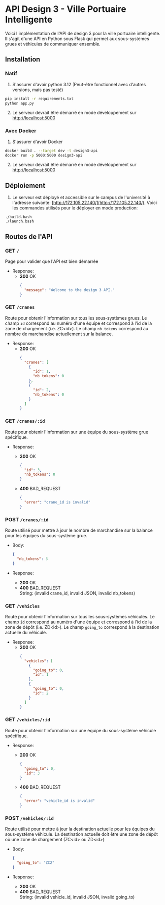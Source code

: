 # API Design 3 - Ville Portuaire Intelligente 

Voici l'implémentation de l'API de design 3 pour la ville portuaire intelligente. Il s'agit d'une API en Python sous Flask qui permet aux sous-systèmes grues et véhicules de communiquer ensemble.

## Installation

### Natif

1. S'assurer d'avoir python 3.12 (Peut-être fonctionnel avec d'autres versions, mais pas testé)
```sh
pip install -r requirements.txt
python app.py
```
2. Le serveur devrait être démarré en mode développement sur [http://localhost:5000](http://localhost:5000)

### Avec Docker

1. S'assurer d'avoir Docker 
```sh
docker build . --target dev -t design3-api
docker run -p 5000:5000 design3-api
```
2. Le serveur devrait être démarré en mode développement sur [http://localhost:5000](http://localhost:5000)

## Déploiement

1. Le serveur est déployé et accessible sur le campus de l'université à l'adresse suivante: [http://172.105.22.140/](http://172.105.22.140/). Voici les commandes utilisés pour le déployer en mode production:
```
./build.bash
./launch.bash
```

## Routes de l'API

### GET `/`

Page pour valider que l'API est bien démarrée
- Response:
  - **200** OK
    ```json
    {
      "message": "Welcome to the design 3 API."
    }
    ```

### GET `/cranes`

Route pour obtenir l'information sur tous les sous-systèmes grues. Le champ `id` correspond au numéro d'une équipe et correspond à l'id de la zone de chargement (i.e. ZC\<id\>). Le champ `nb_tokens` correspond au nombre de marchandise actuellement sur la balance.

- Response:
  - **200** OK
    ```json
    {
      "cranes": [
        {
          "id": 1,
          "nb_tokens": 0
        },
        {
          "id": 2,
          "nb_tokens": 0
        }
      ]
    }
    ```

### GET `/cranes/:id`

Route pour obtenir l'information sur une équipe du sous-système grue spécifique.

- Response:

  - **200** OK

    ```json
    {
      "id": 3,
      "nb_tokens": 0
    }
    ```

  - **400** BAD_REQUEST
    ```json
    {
      "error": "crane_id is invalid"
    }
    ```

### POST `/cranes/:id`

Route utilisé pour mettre à jour le nombre de marchandise sur la balance pour les équipes du sous-système grue.

- Body:

  ```json
  {
    "nb_tokens": 3
  }
  ```

- Response:
  - **200** OK
  - **400** BAD_REQUEST\
     String: (invalid crane_id, invalid JSON, invalid nb_tokens)

### GET `/vehicles`

Route pour obtenir l'information sur tous les sous-systèmes véhicules. Le champ `id` correspond au numéro d'une équipe et correspond à l'id de la zone de dépôt (i.e. ZD\<id\>). Le champ `going_to` correspond à la destination actuelle du véhicule.

- Response:
  - **200** OK
    ```json
    {
      "vehicles": [
        {
          "going_to": 0,
          "id": 1
        },
        {
          "going_to": 0,
          "id": 2
        }
      ]
    }
    ```

### GET `/vehicles/:id`

Route pour obtenir l'information sur une équipe du sous-système véhicule spécifique.

- Response:

  - **200** OK

    ```json
    {
      "going_to": 0,
      "id": 3
    }
    ```

  - **400** BAD_REQUEST
    ```json
    {
      "error": "vehicle_id is invalid"
    }
    ```

### POST `/vehicles/:id`

Route utilisé pour mettre à jour la destination actuelle pour les équipes du sous-système véhicule. La destination actuelle doit être une zone de dépôt où une zone de chargement (ZC\<id\> ou ZD\<id\>) 

- Body:

  ```json
  {
    "going_to": "ZC2"
  }
  ```

- Response:
  - **200** OK
  - **400** BAD_REQUEST\
     String: (invalid vehicle_id, invalid JSON, invalid going_to)
